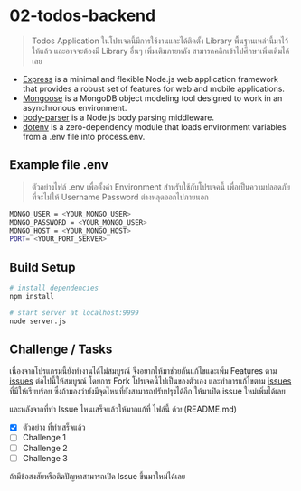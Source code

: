 # 02-todos-backend

> Todos Application
ในโปรเจคนี้มีการใช้งานและได้ติดตั้ง Library พื้นฐานเหล่านี้มาไว้ให้แล้ว และอาจจะต้องมี Library อื่นๆ เพิ่มเติมภายหลัง สามารถคลิกเข้าไปศึกษาเพิ่มเติมได้เลย
* [Express](https://expressjs.com/) is a minimal and flexible Node.js web application framework that provides a robust set of features for web and mobile applications.
* [Mongoose](http://mongoosejs.com/) is a MongoDB object modeling tool designed to work in an asynchronous environment.
* [body-parser](https://github.com/expressjs/body-parser) is a Node.js body parsing middleware.
* [dotenv](https://github.com/motdotla/dotenv) is a zero-dependency module that loads environment variables from a .env file into process.env. 

## Example file .env
>ตัวอย่างไฟล์ .env เพื่อตั้งค่า Environment สำหรับใช้กับโปรเจคนี้ เพื่อเป็นความปลอดภัยที่จะไม่ให้ Username Password ต่างหลุดออกไปภายนอก

```bash
MONGO_USER = <YOUR_MONGO_USER>
MONGO_PASSWORD = <YOUR_MONGO_USER>
MONGO_HOST = <YOUR_MONGO_HOST>
PORT= <YOUR_PORT_SERVER>
```

## Build Setup
```bash
# install dependencies
npm install

# start server at localhost:9999
node server.js
```

## Challenge / Tasks

เนื่องจากโปรแกรมนี้ยังทำงานได้ไม่สมบูรณ์ จึงอยากให้มาช่วยกันแก้ไขและเพิ่ม Features ตาม [issues](https://github.com/AdvWebDevelopment/02-todos-backend/issues) ต่อไปนี้ให้สมบูรณ์ โดยการ Fork โปรเจคนี้ไปเป็นของตัวเอง และทำการแก้ไขตาม [issues](https://github.com/AdvWebDevelopment/02-todos-backend/issues) ที่มีให้เรียบร้อย ซึ่งถ้ามองว่ายังมีจุดไหนที่ยังสามารถปรับปรุงได้อีก ให้มาเปิด issue ใหม่เพิ่มได้เลย

และหลังจากที่ทำ Issue ไหนเสร็จแล้วให้มากแก้ที่ ไฟล์นี้ ด้วย(README.md) 

* [x] ตัวอย่าง ที่ทำเสร็จแล้ว
* [ ] Challenge 1
* [ ] Challenge 2
* [ ] Challenge 3

ถ้ามีข้อสงสัยหรือติดปัญหาสามารถเปิด Issue ขึ้นมาใหม่ได้เลย